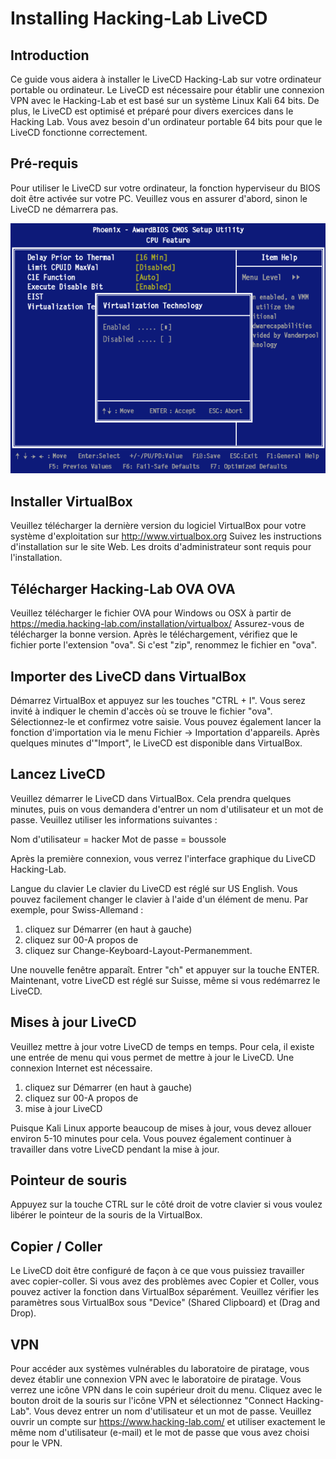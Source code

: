 # Installing Hacking-Lab LiveCD
## Introduction
Ce guide vous aidera à installer le LiveCD Hacking-Lab sur votre ordinateur portable ou ordinateur. Le LiveCD est nécessaire pour établir une connexion VPN avec le Hacking-Lab et est basé sur un système Linux Kali 64 bits. De plus, le LiveCD est optimisé et préparé pour divers exercices dans le Hacking Lab. Vous avez besoin d'un ordinateur portable 64 bits pour que le LiveCD fonctionne correctement.

## Pré-requis
Pour utiliser le LiveCD sur votre ordinateur, la fonction hyperviseur du BIOS doit être activée sur votre PC. Veuillez vous en assurer d'abord, sinon le LiveCD ne démarrera pas.

![bios](bios.png)

## Installer VirtualBox
Veuillez télécharger la dernière version du logiciel VirtualBox pour votre système d'exploitation sur http://www.virtualbox.org Suivez les instructions d'installation sur le site Web. Les droits d'administrateur sont requis pour l'installation.

## Télécharger Hacking-Lab OVA OVA
Veuillez télécharger le fichier OVA pour Windows ou OSX à partir de https://media.hacking-lab.com/installation/virtualbox/ Assurez-vous de télécharger la bonne version. Après le téléchargement, vérifiez que le fichier porte l'extension "ova". Si c'est "zip", renommez le fichier en "ova".

## Importer des LiveCD dans VirtualBox
Démarrez VirtualBox et appuyez sur les touches "CTRL + I". Vous serez invité à indiquer le chemin d'accès où se trouve le fichier "ova". Sélectionnez-le et confirmez votre saisie. Vous pouvez également lancer la fonction d'importation via le menu Fichier -> Importation d'appareils. Après quelques minutes d'"Import", le LiveCD est disponible dans VirtualBox.

## Lancez LiveCD
Veuillez démarrer le LiveCD dans VirtualBox. Cela prendra quelques minutes, puis on vous demandera d'entrer un nom d'utilisateur et un mot de passe. Veuillez utiliser les informations suivantes :

Nom d'utilisateur = hacker
Mot de passe = boussole

Après la première connexion, vous verrez l'interface graphique du LiveCD Hacking-Lab.

Langue du clavier
Le clavier du LiveCD est réglé sur US English. Vous pouvez facilement changer le clavier à l'aide d'un élément de menu. Par exemple, pour Swiss-Allemand :

1. cliquez sur Démarrer (en haut à gauche)
2. cliquez sur 00-A propos de
3. cliquez sur Change-Keyboard-Layout-Permanemment.

Une nouvelle fenêtre apparaît. Entrer "ch" et appuyer sur la touche ENTER. Maintenant, votre LiveCD est réglé sur Suisse, même si vous redémarrez le LiveCD.


## Mises à jour LiveCD
Veuillez mettre à jour votre LiveCD de temps en temps. Pour cela, il existe une entrée de menu qui vous permet de mettre à jour le LiveCD. Une connexion Internet est nécessaire.

1. cliquez sur Démarrer (en haut à gauche)
2. cliquez sur 00-A propos de
3. mise à jour LiveCD

Puisque Kali Linux apporte beaucoup de mises à jour, vous devez allouer environ 5-10 minutes pour cela. Vous pouvez également continuer à travailler dans votre LiveCD pendant la mise à jour.

## Pointeur de souris
Appuyez sur la touche CTRL sur le côté droit de votre clavier si vous voulez libérer le pointeur de la souris de la VirtualBox.

## Copier / Coller
Le LiveCD doit être configuré de façon à ce que vous puissiez travailler avec copier-coller. Si vous avez des problèmes avec Copier et Coller, vous pouvez activer la fonction dans VirtualBox séparément. Veuillez vérifier les paramètres sous VirtualBox sous "Device" (Shared Clipboard) et (Drag and Drop).

## VPN
Pour accéder aux systèmes vulnérables du laboratoire de piratage, vous devez établir une connexion VPN avec le laboratoire de piratage. Vous verrez une icône VPN dans le coin supérieur droit du menu. Cliquez avec le bouton droit de la souris sur l'icône VPN et sélectionnez "Connect Hacking-Lab". Vous devez entrer un nom d'utilisateur et un mot de passe. Veuillez ouvrir un compte sur https://www.hacking-lab.com/ et utiliser exactement le même nom d'utilisateur (e-mail) et le mot de passe que vous avez choisi pour le VPN.
